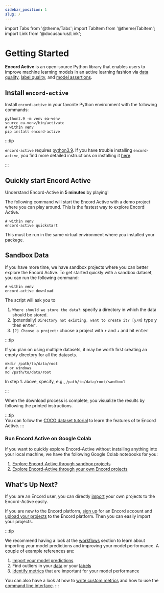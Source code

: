 ```yaml
---
sidebar_position: 1
slug: /
---
```


import Tabs from '@theme/Tabs';
import TabItem from '@theme/TabItem';
import Link from '@docusaurus/Link';

# Getting Started

**Encord Active** is an open-source Python library that enables users to improve machine learning models in an active learning fashion via
[data quality](category/data-quality), [label quality](category/label-quality), and [model assertions](category/model-assertions).

## Install `encord-active`

Install `encord-active` in your favorite Python environment with the following commands:


```shell
python3.9 -m venv ea-venv
source ea-venv/bin/activate
# within venv
pip install encord-active
```

:::tip

`encord-active` requires [python3.9](https://www.python.org/downloads/release/python-3915/).
If you have trouble installing `encord-active`, you find more detailed instructions on installing it [here](./installation).

:::

## Quickly start Encord Active

Understand Encord-Active in **5 minutes** by playing!

The following command will start the Encord Active with a demo project where you can play around.
This is the fastest way to explore Encord Active.

```shell
# within venv
encord-active quickstart
```

This must be run in the same virtual environment where you installed your package.

## Sandbox Data

If you have more time, we have sandbox projects where you can better explore the Encord Active. To get started quickly 
with a sandbox dataset, you can run the following command:

```shell
# within venv
encord-active download
```

The script will ask you to

1. `Where should we store the data?`: specify a directory in which the data should be stored.
2. (potentially) `Directory not existing, want to create it? [y/N]` type <kbd>y</kbd> then <kbd>enter</kbd>.
3. `[?] Choose a project:` choose a project with <kbd>↑</kbd> and <kbd>↓</kbd> and hit <kbd>enter</kbd>

:::tip

If you plan on using multiple datasets, it may be worth first creating an empty directory for all the datasets.

```shell
mkdir /path/to/data/root
# or windows
md /path/to/data/root
```

In step 1. above, specify, e.g., `/path/to/data/root/sandbox1`

:::

When the download process is complete, you visualize the results by following the printed instructions.

:::tip  
You can follow the [COCO dataset tutorial](tutorials/touring-the-coco-dataset.mdx) to learn the features
of te Encord Active.
:::

### Run Encord Active on Google Colab

If you want to quickly explore Encord-Active without installing anything into your local machine, we
have the following Google Colab notebooks for you:
1. [Explore Encord-Active through sandbox projects](https://colab.research.google.com/drive/11iZE1CCFIGlkWdTmhf5XACDojtGeIRGS?usp=sharing)
2. [Explore Encord-Active through your own Encord projects](https://colab.research.google.com/drive/1zv4i0SH5tyb1KPVsCZfXDwxV72Ip77zS?usp=share_link)

## What's Up Next?

If you are an Encord user, you can directly [import](cli/import-encord-project) your own projects to the Encord-Active
easily.

If you are new to the Encord platform, [sign up](https://app.encord.com/register) for an Encord account and 
[upload your projects](sdk/migrating-data) to the Encord platform. Then you can easily import your
projects.

:::tip

We recommend having a look at the [workflows](category/workflows) section to learn about importing your model predictions and improving your model performance.
A couple of example references are: 

1. [Import your model predictions](workflows/import-predictions)
2. Find outliers in your [data](workflows/improve-your-data/identify-outliers-edge-cases) or your [labels](workflows/improve-your-labels/identify-outliers)
3. [Identify metrics](workflows/improve-your-models/metric-importance) that are important for your model performance

You can also have a look at how to [write custom metrics](/metrics/write-your-own) and how to use the [command line interface](https://encord-active-docs.web.app/category/command-line-interface).
:::


